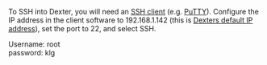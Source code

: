 To SSH into Dexter, you will need an [SSH client](https://en.wikipedia.org/wiki/Comparison_of_SSH_clients) (e.g. [PuTTY](https://www.chiark.greenend.org.uk/~sgtatham/putty/)). Configure the IP address in the client software to 192.168.1.142 (this is [Dexters default IP address](../../../wiki/Dexter-Networking)), set the port to 22, and select SSH. 

Username: root
<br>password: klg

